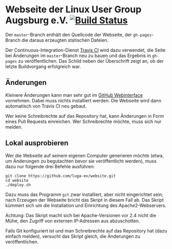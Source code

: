 # Webseite der Linux User Group Augsburg e.V. [![Build Status][travisci-img]][travisci-url]

Der `master`-Branch enthält den Quellcode der Webseite, der `gh-pages`-Branch
die daraus erzeugten statischen Dateien.

Der Continuous-Integration-Dienst [Travis CI][travisci] wird dazu verwendet, die
Seite bei Änderungen im `master`-Branch neu zu bauen und das Ergebnis in
`gh-pages` zu veröffentlichen. Das Schild neben der Überschrift zeigt an, ob
der letzte Buildvorgang erfolgreich war.

## Änderungen

Kleinere Änderungen kann man sehr gut im [GitHub Webinterface][gh-webinterface]
vornehmen. Dabei muss nichts installiert werden. Die Webseite wird dann
automatisch von Travis CI neu gebaut.

Wer keine Schreibrechte auf das Repository hat, kann Änderungen in Form eines
Pull Requests einreichen. Wer Schreibrechte möchte, muss sich nur melden.


## Lokal ausprobieren

Wer die Webseite auf seinem eigenen Computer generieren möchte (etwa, um
Änderungen zu begutachten bevor sie veröffentlicht werden), muss dazu nur
folgende drei Befehle ausführen:

```shell
git clone https://github.com/luga-ev/website.git
cd website
./deploy.sh
```

Dazu muss das Programm `git` zwar installiert, aber nicht eingerichtet sein;
nach Erzeugen der Webseite bricht das Skript in diesem Fall ab. Das Skript
kümmert sich um die Installation und Einrichtung des Apache2-Webservers.

Achtung: Das Skript macht sich bei Apache-Versionen vor 2.4 nicht die Mühe, den
Zugriff von externen IP-Adressen aus abzuschotten.

Falls Git konfiguriert ist und man Schreibrechte auf das Repository hat (dazu
einfach melden), versucht das Skript gleich, die Änderungen zu veröffentlichen.

[gh-webinterface]: https://help.github.com/articles/github-flow-in-the-browser/
[travisci]: https://travis-ci.org/
[travisci-img]: https://travis-ci.org/luga-ev/website.svg?branch=master
[travisci-url]: https://travis-ci.org/luga-ev/website
